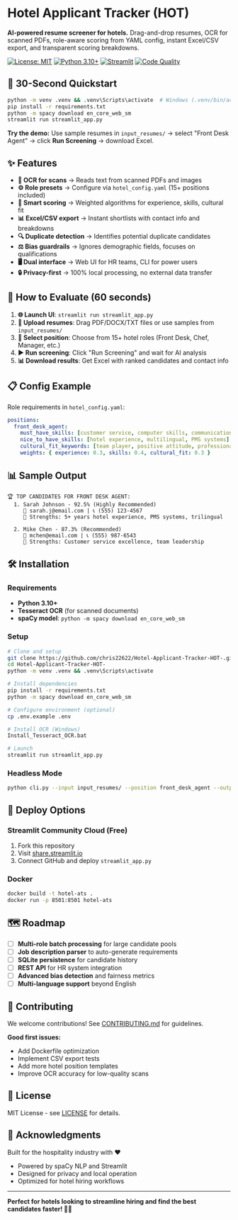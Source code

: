 # Hotel Applicant Tracker (HOT)

**AI-powered resume screener for hotels.** Drag-and-drop resumes, OCR for scanned PDFs, role-aware scoring from YAML config, instant Excel/CSV export, and transparent scoring breakdowns.

[![License: MIT](https://img.shields.io/badge/License-MIT-green.svg)](LICENSE)
[![Python 3.10+](https://img.shields.io/badge/Python-3.10+-blue.svg)](https://python.org)
[![Streamlit](https://img.shields.io/badge/Streamlit-App-FF6B6B.svg)](https://streamlit.io)
[![Code Quality](https://github.com/chris22622/Hotel-Applicant-Tracker-HOT-/workflows/CI/badge.svg)](https://github.com/chris22622/Hotel-Applicant-Tracker-HOT-/actions)

## 🚀 30-Second Quickstart

```bash
python -m venv .venv && .venv\Scripts\activate  # Windows (.venv/bin/activate on Mac/Linux)
pip install -r requirements.txt
python -m spacy download en_core_web_sm
streamlit run streamlit_app.py
```

**Try the demo:** Use sample resumes in `input_resumes/` → select "Front Desk Agent" → click **Run Screening** → download Excel.

## ✨ Features

- **📄 OCR for scans** → Reads text from scanned PDFs and images
- **⚙️ Role presets** → Configure via `hotel_config.yaml` (15+ positions included)
- **🧮 Smart scoring** → Weighted algorithms for experience, skills, cultural fit
- **📊 Excel/CSV export** → Instant shortlists with contact info and breakdowns
- **🔍 Duplicate detection** → Identifies potential duplicate candidates
- **⚖️ Bias guardrails** → Ignores demographic fields, focuses on qualifications
- **🖥️ Dual interface** → Web UI for HR teams, CLI for power users
- **🔒 Privacy-first** → 100% local processing, no external data transfer

## 🎯 How to Evaluate (60 seconds)

1. **🌐 Launch UI**: `streamlit run streamlit_app.py`
2. **📁 Upload resumes**: Drag PDF/DOCX/TXT files or use samples from `input_resumes/`
3. **🎯 Select position**: Choose from 15+ hotel roles (Front Desk, Chef, Manager, etc.)
4. **▶️ Run screening**: Click "Run Screening" and wait for AI analysis
5. **📊 Download results**: Get Excel with ranked candidates and contact info

## 📋 Config Example

Role requirements in `hotel_config.yaml`:

```yaml
positions:
  front_desk_agent:
    must_have_skills: [customer service, computer skills, communication]
    nice_to_have_skills: [hotel experience, multilingual, PMS systems]
    cultural_fit_keywords: [team player, positive attitude, professional]
    weights: { experience: 0.3, skills: 0.4, cultural_fit: 0.3 }
```

## 📊 Sample Output

```
🏆 TOP CANDIDATES FOR FRONT DESK AGENT:
  1. Sarah Johnson - 92.5% (Highly Recommended)
     📧 sarah.j@email.com | 📞 (555) 123-4567
     💪 Strengths: 5+ years hotel experience, PMS systems, trilingual
  
  2. Mike Chen - 87.3% (Recommended)
     📧 mchen@email.com | 📞 (555) 987-6543
     💪 Strengths: Customer service excellence, team leadership
```

## 🛠️ Installation

### Requirements
- **Python 3.10+**
- **Tesseract OCR** (for scanned documents)
- **spaCy model**: `python -m spacy download en_core_web_sm`

### Setup
```bash
# Clone and setup
git clone https://github.com/chris22622/Hotel-Applicant-Tracker-HOT-.git
cd Hotel-Applicant-Tracker-HOT-
python -m venv .venv && .venv\Scripts\activate

# Install dependencies
pip install -r requirements.txt
python -m spacy download en_core_web_sm

# Configure environment (optional)
cp .env.example .env

# Install OCR (Windows)
Install_Tesseract_OCR.bat

# Launch
streamlit run streamlit_app.py
```

### Headless Mode
```bash
python cli.py --input input_resumes/ --position front_desk_agent --output results.json
```

## 🚀 Deploy Options

### Streamlit Community Cloud (Free)
1. Fork this repository
2. Visit [share.streamlit.io](https://share.streamlit.io)
3. Connect GitHub and deploy `streamlit_app.py`

### Docker
```bash
docker build -t hotel-ats .
docker run -p 8501:8501 hotel-ats
```

## 🗺️ Roadmap

- [ ] **Multi-role batch processing** for large candidate pools
- [ ] **Job description parser** to auto-generate requirements
- [ ] **SQLite persistence** for candidate history
- [ ] **REST API** for HR system integration
- [ ] **Advanced bias detection** and fairness metrics
- [ ] **Multi-language support** beyond English

## 🤝 Contributing

We welcome contributions! See [CONTRIBUTING.md](CONTRIBUTING.md) for guidelines.

**Good first issues:**
- Add Dockerfile optimization
- Implement CSV export tests  
- Add more hotel position templates
- Improve OCR accuracy for low-quality scans

## 📄 License

MIT License - see [LICENSE](LICENSE) for details.

## 🙏 Acknowledgments

Built for the hospitality industry with ❤️
- Powered by spaCy NLP and Streamlit
- Designed for privacy and local operation
- Optimized for hotel hiring workflows

---

**Perfect for hotels looking to streamline hiring and find the best candidates faster! 🏨✨**

